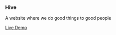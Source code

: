 ### Hive
A website where we do good things to good people

 [Live Demo](https://nahrinoda.github.io/hive/index.html)